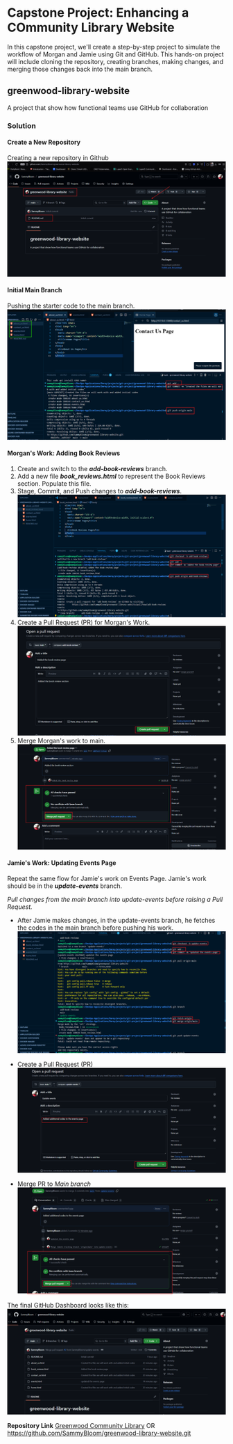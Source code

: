 # Capstone Project: Enhancing a COmmunity Library Website
In this capstone project, we'll create a step-by-step project to simulate the workflow of Morgan and Jamie using Git and GitHub. This hands-on project will include cloning the repository, creating branches, making changes, and merging those changes back into the main branch.

## greenwood-library-website
A project that show how functional teams use GitHub for collaboration

### Solution
#### Create a New Repository
Creating a new repository in Github
![Create Repo](img/create_repo.png "create repo")
#### Initial Main Branch
Pushing the starter code to the main branch.
![Initial Main](img/initial_main_branch.png "initial main branch")

#### Morgan's Work: Adding Book Reviews
1. Create and switch to the _**add-book-reviews**_ branch.
2. Add a new file _**book_reviews.html**_ to represent the Book Reviews section. Populate this file.
3. Stage, Commit, and Push changes to _**add-book-reviews**_.
![Morgan Work](img/morgan_git_commands.png "morgan codes")
4. Create a Pull Request (PR) for Morgan's Work.
![Morgan PR](img/morgan_create_pr.png "morgan PR")
5. Merge Morgan's work to main.
![Merge Morgan's PR](img/merge_morgan_pr.png "merge morgan's PR")

#### Jamie's Work: Updating Events Page
Repeat the same flow for Jamie's work on Events Page. Jamie's work should be in the _**update-events**_ branch.

_Pull changes from the main branch into update-events before raising a Pull Request._

- After Jamie makes changes, in the update-events branch, he fetches the codes in the main branch before pushing his work. 
![Jamie Work](img/jamie_work.png "Jamie Work")

- Create a Pull Request (PR)
![Jamie PR](img/jamie_pr.png "Jamie PR")

- Merge PR to _Main branch_
![Merge Jamie PR](img/merge_jamie_work.png "Merge Jamie PR")

The final GitHub Dashboard looks like this:
![Final GitHub Dashboard](img/final_dashboard.png "Final GitHub dashboard")

**Repository Link**
[Greenwood Community Library](https://github.com/SammyBloom/greenwood-library-website.git) OR https://github.com/SammyBloom/greenwood-library-website.git
